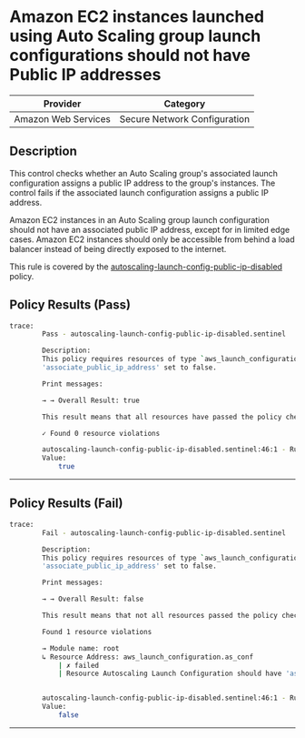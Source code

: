 # Amazon EC2 instances launched using Auto Scaling group launch configurations should not have Public IP addresses

| Provider            |             Category             |
| ------------------- |  ------------------------------  |
| Amazon Web Services |   Secure Network Configuration   |

## Description

This control checks whether an Auto Scaling group's associated launch configuration assigns a public IP address to the group's instances. The control fails if the associated launch configuration assigns a public IP address.

Amazon EC2 instances in an Auto Scaling group launch configuration should not have an associated public IP address, except for in limited edge cases. Amazon EC2 instances should only be accessible from behind a load balancer instead of being directly exposed to the internet.

This rule is covered by the [autoscaling-launch-config-public-ip-disabled](https://github.com/hashicorp/policy-library-FSBP-Policy-Set-for-AWS-Terraform/blob/main/policies/autoscaling-group/autoscaling-launch-config-public-ip-disabled.sentinel) policy.

## Policy Results (Pass)

```bash
trace:
        Pass - autoscaling-launch-config-public-ip-disabled.sentinel

        Description:
        This policy requires resources of type `aws_launch_configuration` should have
        'associate_public_ip_address' set to false.

        Print messages:

        → → Overall Result: true

        This result means that all resources have passed the policy check for the policy autoscaling-launch-config-public-ip-disabled.

        ✓ Found 0 resource violations

        autoscaling-launch-config-public-ip-disabled.sentinel:46:1 - Rule "main"
        Value:
            true
```

---

## Policy Results (Fail)

```bash
trace:
        Fail - autoscaling-launch-config-public-ip-disabled.sentinel

        Description:
        This policy requires resources of type `aws_launch_configuration` should have
        'associate_public_ip_address' set to false.

        Print messages:

        → → Overall Result: false

        This result means that not all resources passed the policy check and the protected behavior is not allowed for the policy autoscaling-launch-config-public-ip-disabled.

        Found 1 resource violations

        → Module name: root
        ↳ Resource Address: aws_launch_configuration.as_conf
            | ✗ failed
            | Resource Autoscaling Launch Configuration should have 'associate_public_ip_address' set to false. Refer to https://docs.aws.amazon.com/securityhub/latest/userguide/autoscaling-controls.html#autoscaling-5 for more details.


        autoscaling-launch-config-public-ip-disabled.sentinel:46:1 - Rule "main"
        Value:
            false
```

---
